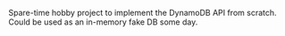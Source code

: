 Spare-time hobby project to implement the DynamoDB API from scratch.
Could be used as an in-memory fake DB some day.